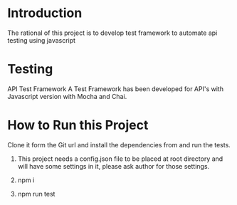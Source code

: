 # Introduction
The rational of this project is to develop test framework to automate api testing using javascript

# Testing
API Test Framework
A Test Framework has been developed for API's with Javascript  version with Mocha and Chai.

# How to Run this Project
Clone it form the Git url and install the dependencies from and run the tests.

1) This project needs a config.json file to be placed at root directory and will have some settings in it, please ask author for those settings.

2) npm i 

3) npm run test
